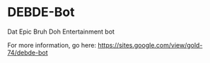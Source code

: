 # DEBDE-Bot
 Dat Epic Bruh Doh Entertainment bot
 
 For more information, go here: https://sites.google.com/view/gold-74/debde-bot
